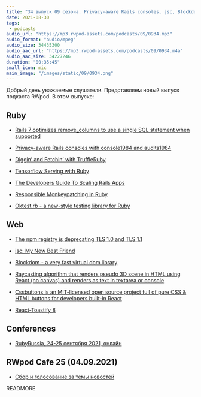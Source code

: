 ```yaml
---
title: "34 выпуск 09 сезона. Privacy-aware Rails consoles, jsc, Blockdom, Raycasting algorithm, Oktest.rb и прочее"
date: 2021-08-30
tags:
 - podcasts
audio_url: "https://mp3.rwpod-assets.com/podcasts/09/0934.mp3"
audio_format: "audio/mpeg"
audio_size: 34435300
audio_aac_url: "https://mp3.rwpod-assets.com/podcasts/09/0934.m4a"
audio_aac_size: 34227246
duration: "00:35:45"
small_icon: mic
main_image: "/images/static/09/0934.png"
---
```


Добрый день уважаемые слушатели. Представляем новый выпуск подкаста RWpod. В этом выпуске:

## Ruby

 - [Rails 7 optimizes remove_columns to use a single SQL statement when supported](https://blog.saeloun.com/2021/08/25/rails-7-optimizes-remove_columns)
 - [Privacy-aware Rails consoles with console1984 and audits1984](https://world.hey.com/jorge/privacy-aware-rails-consoles-with-console1984-and-audits1984-53562eaa)
 - [Diggin’ and Fetchin’ with TruffleRuby](https://shopify.engineering/dig-fetch-truffleruby)
 - [Tensorflow Serving with Ruby](https://honeyryderchuck.gitlab.io/httpx/2021/08/26/tensorflow-serving-with-ruby.html)


 - [The Developers Guide To Scaling Rails Apps](https://dev.to/devgraph/the-developers-guide-to-scaling-rails-apps-3kln)
 - [Responsible Monkeypatching in Ruby](https://blog.appsignal.com/2021/08/24/responsible-monkeypatching-in-ruby.html)
 - [Oktest.rb - a new-style testing library for Ruby](https://github.com/kwatch/oktest/blob/ruby/ruby/README.md)

## Web

 - [The npm registry is deprecating TLS 1.0 and TLS 1.1](https://github.blog/2021-08-23-npm-registry-deprecating-tls-1-0-tls-1-1/)
 - [jsc: My New Best Friend](https://furbo.org/2021/08/25/jsc-my-new-best-friend/)
 - [Blockdom - a very fast virtual dom library](https://github.com/ged-odoo/blockdom)


 - [Raycasting algorithm that renders pseudo 3D scene in HTML using React (no canvas) and renders as text in textarea or console](https://github.com/yurkagon/ReactCasting)
 - [Cssbuttons is an MIT-licensed open source project full of pure CSS & HTML buttons for developers built-in React](https://cssbuttons.app/)
 - [React-Toastify 8](https://github.com/fkhadra/react-toastify/releases/tag/v8.0.0)


## Conferences

 - [RubyRussia, 24-25 сентября 2021, онлайн](https://rubyrussia.club)

## RWpod Cafe 25 (04.09.2021)

 - [Сбор и голосование за темы новостей](https://github.com/rwpod/cafe-discussions/discussions/10)


READMORE
